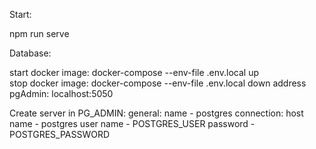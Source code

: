 Start:

npm run serve
 
Database: 

start docker image: docker-compose --env-file .env.local up  
stop docker image: docker-compose --env-file .env.local down
address pgAdmin: localhost:5050 

Create server in PG_ADMIN: 
    general: name - postgres
    connection: host name - postgres
                user name - POSTGRES_USER
                password  - POSTGRES_PASSWORD


